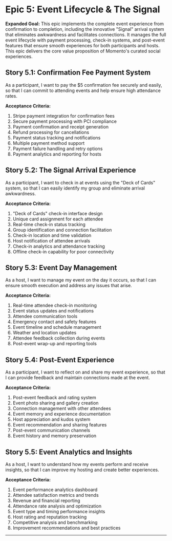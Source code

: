 # Epic 5: Event Lifecycle & The Signal

**Expanded Goal:** This epic implements the complete event experience from confirmation to completion, including the innovative "Signal" arrival system that eliminates awkwardness and facilitates connections. It manages the full event lifecycle with payment processing, check-in systems, and post-event features that ensure smooth experiences for both participants and hosts. This epic delivers the core value proposition of Momento's curated social experiences.

## Story 5.1: Confirmation Fee Payment System

As a participant,
I want to pay the $5 confirmation fee securely and easily,
so that I can commit to attending events and help ensure high attendance rates.

**Acceptance Criteria:**

1. Stripe payment integration for confirmation fees
2. Secure payment processing with PCI compliance
3. Payment confirmation and receipt generation
4. Refund processing for cancellations
5. Payment status tracking and notifications
6. Multiple payment method support
7. Payment failure handling and retry options
8. Payment analytics and reporting for hosts

## Story 5.2: The Signal Arrival Experience

As a participant,
I want to check in at events using the "Deck of Cards" system,
so that I can easily identify my group and eliminate arrival awkwardness.

**Acceptance Criteria:**

1. "Deck of Cards" check-in interface design
2. Unique card assignment for each attendee
3. Real-time check-in status tracking
4. Group identification and connection facilitation
5. Check-in location and time validation
6. Host notification of attendee arrivals
7. Check-in analytics and attendance tracking
8. Offline check-in capability for poor connectivity

## Story 5.3: Event Day Management

As a host,
I want to manage my event on the day it occurs,
so that I can ensure smooth execution and address any issues that arise.

**Acceptance Criteria:**

1. Real-time attendee check-in monitoring
2. Event status updates and notifications
3. Attendee communication tools
4. Emergency contact and safety features
5. Event timeline and schedule management
6. Weather and location updates
7. Attendee feedback collection during events
8. Post-event wrap-up and reporting tools

## Story 5.4: Post-Event Experience

As a participant,
I want to reflect on and share my event experience,
so that I can provide feedback and maintain connections made at the event.

**Acceptance Criteria:**

1. Post-event feedback and rating system
2. Event photo sharing and gallery creation
3. Connection management with other attendees
4. Event memory and experience documentation
5. Host appreciation and kudos system
6. Event recommendation and sharing features
7. Post-event communication channels
8. Event history and memory preservation

## Story 5.5: Event Analytics and Insights

As a host,
I want to understand how my events perform and receive insights,
so that I can improve my hosting and create better experiences.

**Acceptance Criteria:**

1. Event performance analytics dashboard
2. Attendee satisfaction metrics and trends
3. Revenue and financial reporting
4. Attendance rate analysis and optimization
5. Event type and timing performance insights
6. Host rating and reputation tracking
7. Competitive analysis and benchmarking
8. Improvement recommendations and best practices

---
